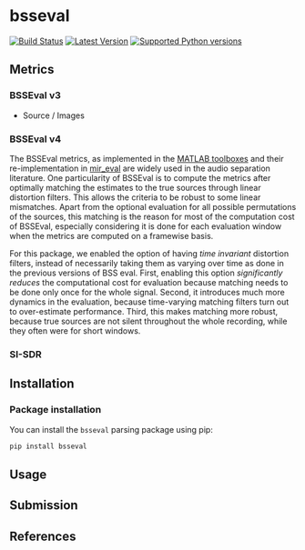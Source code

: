 # bsseval

[![Build Status](https://travis-ci.org/sigsep/bsseval.svg?branch=master)](https://travis-ci.org/sigsep/bsseval)
[![Latest Version](https://img.shields.io/pypi/v/bsseval.svg)](https://pypi.python.org/pypi/bsseval)
[![Supported Python versions](https://img.shields.io/pypi/pyversions/bsseval.svg)](https://pypi.python.org/pypi/bsseval)

## Metrics

### BSSEval v3

* Source / Images

### BSSEval v4

The BSSEval metrics, as implemented in the [MATLAB toolboxes](http://bass-db.gforge.inria.fr/bss_eval/) and their re-implementation in [mir_eval](http://craffel.github.io/mir_eval/#module-mir_eval.separation) are widely used in the audio separation literature. One particularity of BSSEval is to compute the metrics after optimally matching the estimates to the true sources through linear distortion filters. This allows the criteria to be robust to some linear mismatches. Apart from the optional evaluation for all possible permutations of the sources, this matching is the reason for most of the computation cost of BSSEval, especially considering it is done for each evaluation window when the metrics are computed on a framewise basis.

For this package, we enabled the option of having _time invariant_ distortion filters, instead of necessarily taking them as varying over time as done in the previous versions of BSS eval. First, enabling this option _significantly reduces_ the computational cost for evaluation because matching needs to be done only once for the whole signal. Second, it introduces much more dynamics in the evaluation, because time-varying matching filters turn out to over-estimate performance. Third, this makes matching more robust, because true sources are not silent throughout the whole recording, while they often were for short windows.

### SI-SDR

## Installation

### Package installation

You can install the `bsseval` parsing package using pip:

```bash
pip install bsseval
```

## Usage

## Submission

## References

